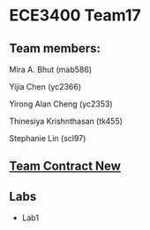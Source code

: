 # ECE3400 Team17
 
## Team members:
Mira A. Bhut (mab586)

Yijia Chen (yc2366)

Yirong Alan Cheng (yc2353)

Thinesiya Krishnthasan (tk455)

Stephanie Lin (scl97)




## [Team Contract New](./team_contract.md)

## Labs 
* Lab1







